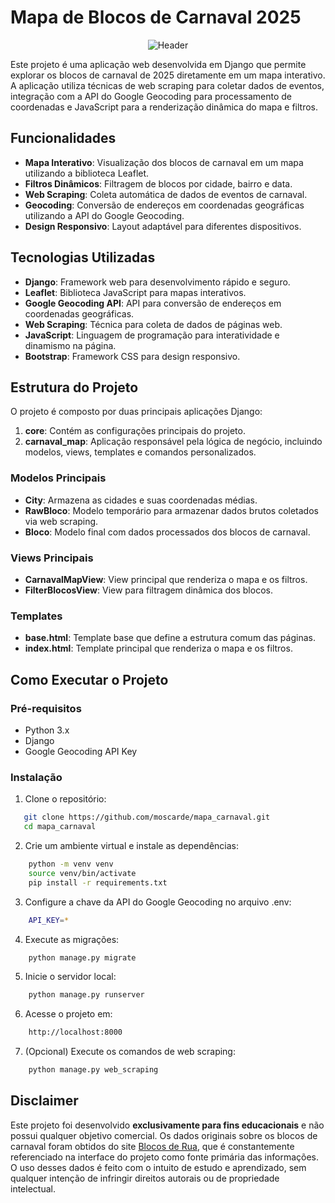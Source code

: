 # Mapa de Blocos de Carnaval 2025

<div align="center">
  <img src="screenshots/header.gif" alt="Header">
</div>

Este projeto é uma aplicação web desenvolvida em Django que permite explorar os blocos de carnaval de 2025 diretamente em um mapa interativo. A aplicação utiliza técnicas de web scraping para coletar dados de eventos, integração com a API do Google Geocoding para processamento de coordenadas e JavaScript para a renderização dinâmica do mapa e filtros.

## Funcionalidades

- **Mapa Interativo**: Visualização dos blocos de carnaval em um mapa utilizando a biblioteca Leaflet.
- **Filtros Dinâmicos**: Filtragem de blocos por cidade, bairro e data.
- **Web Scraping**: Coleta automática de dados de eventos de carnaval.
- **Geocoding**: Conversão de endereços em coordenadas geográficas utilizando a API do Google Geocoding.
- **Design Responsivo**: Layout adaptável para diferentes dispositivos.

## Tecnologias Utilizadas

- **Django**: Framework web para desenvolvimento rápido e seguro.
- **Leaflet**: Biblioteca JavaScript para mapas interativos.
- **Google Geocoding API**: API para conversão de endereços em coordenadas geográficas.
- **Web Scraping**: Técnica para coleta de dados de páginas web.
- **JavaScript**: Linguagem de programação para interatividade e dinamismo na página.
- **Bootstrap**: Framework CSS para design responsivo.

## Estrutura do Projeto

O projeto é composto por duas principais aplicações Django:

1. **core**: Contém as configurações principais do projeto.
2. **carnaval_map**: Aplicação responsável pela lógica de negócio, incluindo modelos, views, templates e comandos personalizados.

### Modelos Principais

- **City**: Armazena as cidades e suas coordenadas médias.
- **RawBloco**: Modelo temporário para armazenar dados brutos coletados via web scraping.
- **Bloco**: Modelo final com dados processados dos blocos de carnaval.

### Views Principais

- **CarnavalMapView**: View principal que renderiza o mapa e os filtros.
- **FilterBlocosView**: View para filtragem dinâmica dos blocos.

### Templates

- **base.html**: Template base que define a estrutura comum das páginas.
- **index.html**: Template principal que renderiza o mapa e os filtros.

## Como Executar o Projeto

### Pré-requisitos

- Python 3.x
- Django
- Google Geocoding API Key

### Instalação

1. Clone o repositório:
```bash
   git clone https://github.com/moscarde/mapa_carnaval.git
   cd mapa_carnaval
```

2. Crie um ambiente virtual e instale as dependências:
```bash
    python -m venv venv
    source venv/bin/activate
    pip install -r requirements.txt
```

3. Configure a chave da API do Google Geocoding no arquivo .env:
```bash
    API_KEY=*
```

4. Execute as migrações:
```bash
    python manage.py migrate
```

5. Inicie o servidor local:
```bash
    python manage.py runserver
```

6. Acesse o projeto em:
```bash
    http://localhost:8000
```

7. (Opcional) Execute os comandos de web scraping:
```bash
    python manage.py web_scraping
```

## Disclaimer

Este projeto foi desenvolvido **exclusivamente para fins educacionais** e não possui qualquer objetivo comercial. Os dados originais sobre os blocos de carnaval foram obtidos do site [Blocos de Rua](https://www.blocosderua.com/), que é constantemente referenciado na interface do projeto como fonte primária das informações. O uso desses dados é feito com o intuito de estudo e aprendizado, sem qualquer intenção de infringir direitos autorais ou de propriedade intelectual.